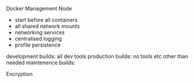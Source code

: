 Docker Management Node

* start before all containers
* all shared network mounts
* networking services
* centralised logging
* profile persistence

development builds: all dev tools
production builds: no tools etc other than needed 
maintenence builds: 



Encryption
	
